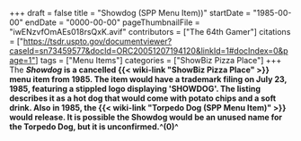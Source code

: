 +++
draft = false
title = "Showdog (SPP Menu Item))"
startDate = "1985-00-00"
endDate = "0000-00-00"
pageThumbnailFile = "iwENzvfOmAEs018rsQxK.avif"
contributors = ["The 64th Gamer"]
citations = ["https://tsdr.uspto.gov/documentviewer?caseId=sn73459577&docId=ORC20051207194120&linkId=1#docIndex=0&page=1"]
tags = ["Menu Items"]
categories = ["ShowBiz Pizza Place"]
+++
The ***Showdog* is a cancelled {{< wiki-link "ShowBiz Pizza Place" >}} menu item from 1985.
The item would have a trademark filing on July 23, 1985, featuring a stippled logo displaying 'SHOWDOG'. The listing describes it as a hot dog that would come with potato chips and a soft drink. Also in 1985, the {{< wiki-link "Torpedo Dog (SPP Menu Item)" >}} would release. It is possible the Showdog would be an unused name for the Torpedo Dog, but it is unconfirmed.^(0)^**
